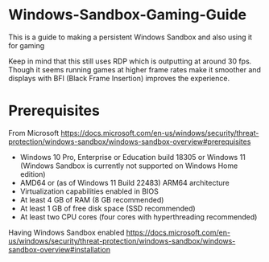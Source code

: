 # Windows-Sandbox-Gaming-Guide
This is a guide to making a persistent Windows Sandbox and also using it for gaming

Keep in mind that this still uses RDP which is outputting at around 30 fps. Though it seems running games at higher frame rates make it smoother and displays with BFI (Black Frame Insertion) improves the experience.

# Prerequisites

From Microsoft https://docs.microsoft.com/en-us/windows/security/threat-protection/windows-sandbox/windows-sandbox-overview#prerequisites

* Windows 10 Pro, Enterprise or Education build 18305 or Windows 11 (Windows Sandbox is currently not supported on Windows Home edition)
* AMD64 or (as of Windows 11 Build 22483) ARM64 architecture
* Virtualization capabilities enabled in BIOS
* At least 4 GB of RAM (8 GB recommended)
* At least 1 GB of free disk space (SSD recommended)
* At least two CPU cores (four cores with hyperthreading recommended)

Having Windows Sandbox enabled https://docs.microsoft.com/en-us/windows/security/threat-protection/windows-sandbox/windows-sandbox-overview#installation
